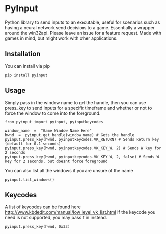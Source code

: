 # PyInput

Python library to send inputs to an executable, useful for scenarios such as having a neural network send decisions to a game. Essentially a wrapper around the win32api. Please leave an issue for a feature request. Made with games in mind, but might work with other applications.

## Installation
You can install via pip

    pip install pyinput


## Usage
Simply pass in the window name to get the handle, then you can use press_key to send inputs for a specific timeframe and whether or not to force the window to come into the foreground.

    from pyinput import pyinput, pyinputkeycodes
    
	window_name  =  "Game Window Name Here"
    hwnd  =  pyinput.get_handle(window_name) # Gets the handle
    pyinput.press_key(hwnd, pyinputkeycodes.VK_RETURN) # Sends Return key (default for 0.1 seconds)
    pyinput.press_key(hwnd, pyinputkeycodes.VK_KEY_W, 2) # Sends W key for 2 seconds
    pyinput.press_key(hwnd, pyinputkeycodes.VK_KEY_W, 2, false) # Sends W key for 2 seconds, but doesnt force foreground

You can also list all the windows if you are unsure of the name

    pyinput.list_windows()
## Keycodes
A list of keycodes can be found here http://www.kbdedit.com/manual/low_level_vk_list.html
If the keycode you need is not supported, you may pass it in instead.

    pyinput.press_key(hwnd, 0x33)
